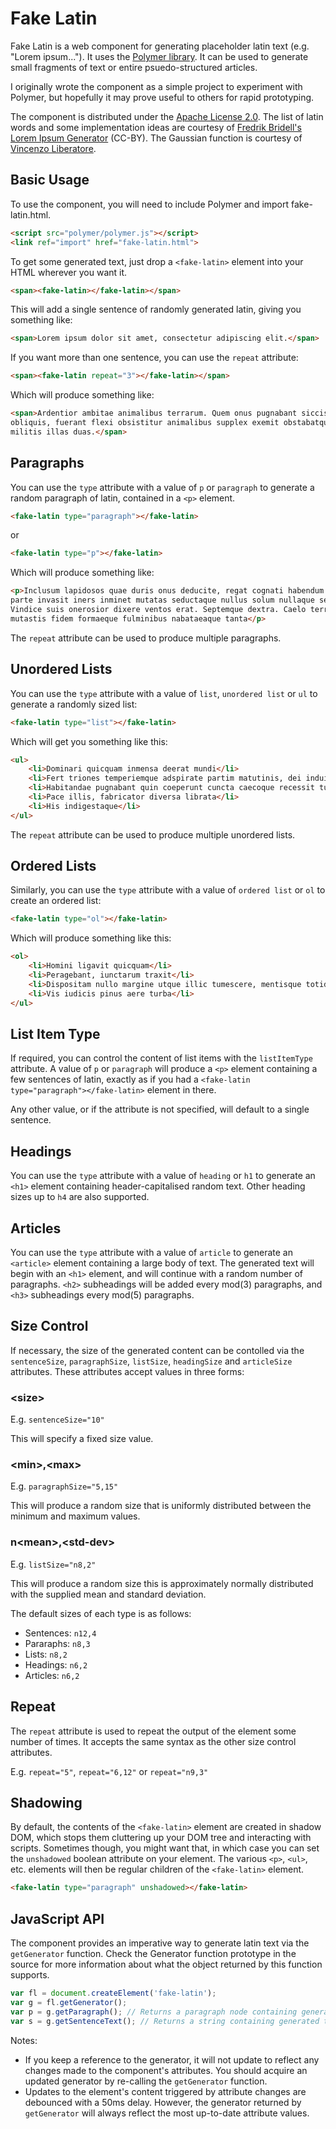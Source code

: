 Fake Latin
=========

Fake Latin is a web component for generating placeholder latin text (e.g. "Lorem ipsum..."). It uses the [Polymer library](http://polymer-project.org). It can be used to generate small fragments of text or entire psuedo-structured articles.

I originally wrote the component as a simple project to experiment with Polymer, but hopefully it may prove useful to others for rapid prototyping.

The component is distributed under the [Apache License 2.0](http://www.apache.org/licenses/LICENSE-2.0). The list of latin words and some implementation ideas are courtesy of [Fredrik Bridell's Lorem Ipsum Generator](http://bridell.com/loremipsum/) (CC-BY). The Gaussian function is courtesy of [Vincenzo Liberatore](http://engr.case.edu/liberatore_vincenzo/software/gauss.html).

## Basic Usage

To use the component, you will need to include Polymer and import fake-latin.html.

```html
<script src="polymer/polymer.js"></script>
<link ref="import" href="fake-latin.html">
```

To get some generated text, just drop a `<fake-latin>` element into your HTML wherever you want it.

```html
<span><fake-latin></fake-latin></span>
```

This will add a single sentence of randomly generated latin, giving you something like:

```html
<span>Lorem ipsum dolor sit amet, consectetur adipiscing elit.</span>
```

If you want more than one sentence, you can use the `repeat` attribute:

```html
<span><fake-latin repeat="3"></fake-latin></span>
```

Which will produce something like:

```html
<span>Ardentior ambitae animalibus terrarum. Quem onus pugnabant siccis. Imagine homo sive terra caesa
obliquis, fuerant flexi obsistitur animalibus supplex exemit obstabatque corpore mare animalibus origine
militis illas duas.</span>
```

## Paragraphs

You can use the ```type``` attribute with a value of ```p``` or ```paragraph``` to generate a random paragraph of latin, contained in a ```<p>``` element.

```html
<fake-latin type="paragraph"></fake-latin>
```
or
```html
<fake-latin type="p"></fake-latin>
```

Which will produce something like:

```html
<p>Inclusum lapidosos quae duris onus deducite, regat cognati habendum totidemque. Proximus matutinis
parte invasit iners inminet mutatas seductaque nullus solum nullaque secant super astra pluvialibus.
Vindice suis onerosior dixere ventos erat. Septemque dextra. Caelo terrenae, margine nondum oppida
mutastis fidem formaeque fulminibus nabataeaque tanta</p>
```

The ```repeat``` attribute can be used to produce multiple paragraphs.

## Unordered Lists

You can use the ```type``` attribute with a value of ```list```, ```unordered list``` or ```ul``` to generate a randomly sized list:

```html
<fake-latin type="list"></fake-latin>
```

Which will get you something like this:

```html
<ul>
    <li>Dominari quicquam inmensa deerat mundi</li>
    <li>Fert triones temperiemque adspirate partim matutinis, dei induit terrarum undae animus dedit os</li>
    <li>Habitandae pugnabant quin coeperunt cuncta caecoque recessit turba invasit eodem bracchia</li>
    <li>Pace illis, fabricator diversa librata</li>
    <li>His indigestaque</li>
</ul>
```

The ```repeat``` attribute can be used to produce multiple unordered lists.

## Ordered Lists

Similarly, you can use the ```type``` attribute with a value of ```ordered list``` or ```ol``` to create an ordered list:

```html
<fake-latin type="ol"></fake-latin>
```

Which will produce something like this:

```html
<ol>
    <li>Homini ligavit quicquam</li>
    <li>Peragebant, iunctarum traxit</li>
    <li>Dispositam nullo margine utque illic tumescere, mentisque totidem ventos totidemque</li>
    <li>Vis iudicis pinus aere turba</li>
</ul>
```
    
## List Item Type

If required, you can control the content of list items with the ```listItemType``` attribute. A value of ```p``` or ```paragraph``` will produce a ```<p>``` element containing a few sentences of latin, exactly as if you had a ```<fake-latin type="paragraph"></fake-latin>``` element in there.

Any other value, or if the attribute is not specified, will default to a single sentence.

## Headings

You can use the ```type``` attribute with a value of ```heading``` or ```h1``` to generate an ```<h1>``` element containing header-capitalised random text. Other heading sizes up to ```h4``` are also supported.

## Articles

You can use the ```type``` attribute with a value of ```article``` to generate an ```<article>``` element containing a large body of text. The generated text will begin with an ```<h1>``` element, and will continue with a random number of paragraphs. ```<h2>``` subheadings will be added every mod(3) paragraphs, and ```<h3>``` subheadings every mod(5) paragraphs.

## Size Control

If necessary, the size of the generated content can be contolled via the ```sentenceSize```, ```paragraphSize```, ```listSize```, ```headingSize``` and ```articleSize``` attributes. These attributes accept values in three forms:

### &lt;size&gt;

E.g. ```sentenceSize="10"```

This will specify a fixed size value.

### &lt;min&gt;,&lt;max&gt;

E.g. ```paragraphSize="5,15"```

This will produce a random size that is uniformly distributed between the minimum and maximum values.

### n&lt;mean&gt;,&lt;std-dev&gt;

E.g. ```listSize="n8,2"```

This will produce a random size this is approximately normally distributed with the supplied mean and standard deviation.

The default sizes of each type is as follows:

 * Sentences: ```n12,4```
 * Pararaphs: ```n8,3```
 * Lists: ```n8,2```
 * Headings: ```n6,2```
 * Articles: ```n6,2```

## Repeat

The ```repeat``` attribute is used to repeat the output of the element some number of times. It accepts the same syntax as the other size control attributes.

E.g. ```repeat="5"```, ```repeat="6,12"``` or ```repeat="n9,3"```

## Shadowing

By default, the contents of the ```<fake-latin>``` element are created in shadow DOM, which stops them cluttering up your DOM tree and interacting with scripts. Sometimes though, you might want that, in which case you can set the ```unshadowed``` boolean attribute on your element. The various ```<p>```, ```<ul>```, etc. elements will then be regular children of the ```<fake-latin>``` element.

```html
<fake-latin type="paragraph" unshadowed></fake-latin>
```

## JavaScript API

The component provides an imperative way to generate latin text via the ```getGenerator``` function. Check the Generator function prototype in the source for more information about what the object returned by this function supports.

```JavaScript
var fl = document.createElement('fake-latin');
var g = fl.getGenerator();
var p = g.getParagraph(); // Returns a paragraph node containing generated text.
var s = g.getSentenceText(); // Returns a string containing generated text.
```

Notes:

 * If you keep a reference to the generator, it will not update to reflect any changes made to the component's attributes. You should acquire an updated generator by re-calling the ```getGenerator``` function.
 * Updates to the element's content triggered by attribute changes are debounced with a 50ms delay. However, the generator returned by ```getGenerator``` will always reflect the most up-to-date attribute values.